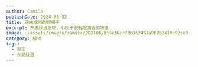 ```yaml
---
author: Camila
publishDate: 2024-06-02
title: 还未成熟的绿橘子
excerpt: 东湖绿道发现，小伙子说有股清香的味道
image: ~/assets/images/camila/202406/039e36ce83b363451a962b2410b92ce3.JPG
category: 植物
tags:
  - 果实
  - 东湖绿道
---
```

